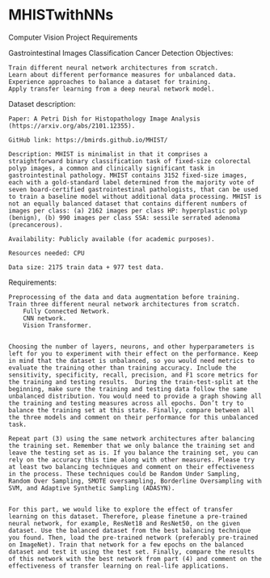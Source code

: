 # MHISTwithNNs

Computer Vision Project Requirements

Gastrointestinal Images Classification
Cancer Detection
Objectives:

    Train different neural network architectures from scratch.
    Learn about different performance measures for unbalanced data.
    Experience approaches to balance a dataset for training.
    Apply transfer learning from a deep neural network model.

Dataset description:

    Paper: A Petri Dish for Histopathology Image Analysis (https://arxiv.org/abs/2101.12355).

    GitHub link: https://bmirds.github.io/MHIST/

    Description: MHIST is minimalist in that it comprises a straightforward binary classification task of fixed-size colorectal polyp images, a common and clinically significant task in gastrointestinal pathology. MHIST contains 3152 fixed-size images, each with a gold-standard label determined from the majority vote of seven board-certified gastrointestinal pathologists, that can be used to train a baseline model without additional data processing. MHIST is not an equally balanced dataset that contains different numbers of images per class: (a) 2162 images per class HP: hyperplastic polyp (benign), (b) 990 images per class SSA: sessile serrated adenoma (precancerous).

    Availability: Publicly available (for academic purposes).

    Resources needed: CPU

    Data size: 2175 train data + 977 test data.

 
Requirements:

    Preprocessing of the data and data augmentation before training.
    Train three different neural network architectures from scratch.
        Fully Connected Network.
        CNN network.
        Vision Transformer.


    Choosing the number of layers, neurons, and other hyperparameters is left for you to experiment with their effect on the performance. Keep in mind that the dataset is unbalanced, so you would need metrics to evaluate the training other than training accuracy. Include the sensitivity, specificity, recall, precision, and F1 score metrics for the training and testing results.  During the train-test-split at the beginning, make sure the training and testing data follow the same unbalanced distribution. You would need to provide a graph showing all the training and testing measures across all epochs. Don’t try to balance the training set at this state. Finally, compare between all the three models and comment on their performance for this unbalanced task.

    Repeat part (3) using the same network architectures after balancing the training set. Remember that we only balance the training set and leave the testing set as is. If you balance the training set, you can rely on the accuracy this time along with other measures. Please try at least two balancing techniques and comment on their effectiveness in the process. These techniques could be Random Under Sampling, Random Over Sampling, SMOTE oversampling, Borderline Oversampling with SVM, and Adaptive Synthetic Sampling (ADASYN).


    For this part, we would like to explore the effect of transfer learning on this dataset. Therefore, please finetune a pre-trained neural network, for example, ResNet18 and ResNet50, on the given dataset. Use the balanced dataset from the best balancing technique you found. Then, load the pre-trained network (preferably pre-trained on ImageNet). Train that network for a few epochs on the balanced dataset and test it using the test set. Finally, compare the results of this network with the best network from part (4) and comment on the effectiveness of transfer learning on real-life applications.
